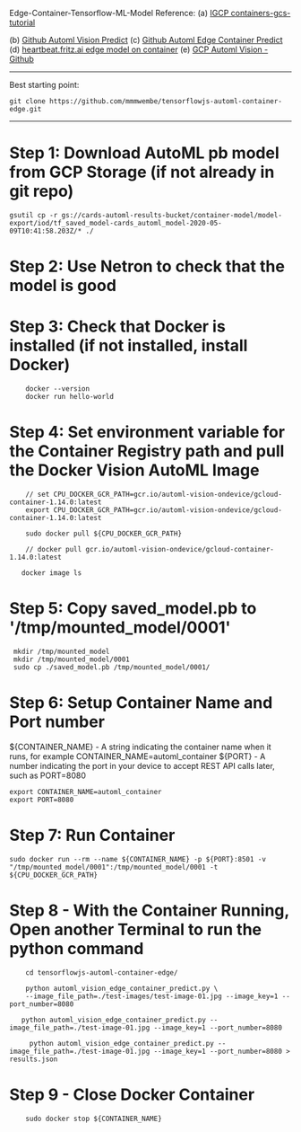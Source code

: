 Edge-Container-Tensorflow-ML-Model
Reference: 
(a) [IGCP containers-gcs-tutorial](https://cloud.google.com/vision/automl/docs/containers-gcs-tutorial?hl=en_US) 

(b) [Github Automl Vision Predict](https://github.com/GoogleCloudPlatform/python-docs-samples/tree/master/vision/automl/edge_container_predict)
(c) [Github Automl Edge Container Predict](https://raw.githubusercontent.com/GoogleCloudPlatform/python-docs-samples/master/vision/automl/edge_container_predict/automl_vision_edge_container_predict.py)
(d) [heartbeat.fritz.ai edge model on container](https://heartbeat.fritz.ai/automl-vision-edge-deploying-and-running-tensorflow-models-using-docker-containers-18336f78c4f7)
(e) [GCP Automl Vision - Github](https://github.com/GoogleCloudPlatform/python-docs-samples/tree/master/vision/automl)

--------

Best starting point: 
```
git clone https://github.com/mmmwembe/tensorflowjs-automl-container-edge.git

```
--------


# Step 1: Download AutoML pb model from GCP Storage (if not already in git repo)
```
gsutil cp -r gs://cards-automl-results-bucket/container-model/model-export/iod/tf_saved_model-cards_automl_model-2020-05-09T10:41:58.203Z/* ./
```

# Step 2: Use Netron to check that the model is good


# Step 3: Check that Docker is installed (if not installed, install Docker)
```
    docker --version
    docker run hello-world
```

# Step 4: Set environment variable for the Container Registry path and pull the Docker Vision AutoML Image
```
    // set CPU_DOCKER_GCR_PATH=gcr.io/automl-vision-ondevice/gcloud-container-1.14.0:latest
    export CPU_DOCKER_GCR_PATH=gcr.io/automl-vision-ondevice/gcloud-container-1.14.0:latest
    
    sudo docker pull ${CPU_DOCKER_GCR_PATH}

    // docker pull gcr.io/automl-vision-ondevice/gcloud-container-1.14.0:latest

   docker image ls
```

# Step 5: Copy saved_model.pb to '/tmp/mounted_model/0001'
```
 mkdir /tmp/mounted_model
 mkdir /tmp/mounted_model/0001
 sudo cp ./saved_model.pb /tmp/mounted_model/0001/

```

# Step 6: Setup Container Name and Port number

${CONTAINER_NAME} - A string indicating the container name when it runs, for example CONTAINER_NAME=automl_container
${PORT} - A number indicating the port in your device to accept REST API calls later, such as PORT=8080
```
export CONTAINER_NAME=automl_container
export PORT=8080

```
# Step 7: Run Container
```
sudo docker run --rm --name ${CONTAINER_NAME} -p ${PORT}:8501 -v "/tmp/mounted_model/0001":/tmp/mounted_model/0001 -t ${CPU_DOCKER_GCR_PATH}

```

# Step 8 - With the Container Running, Open another Terminal to run the python command
```
    cd tensorflowjs-automl-container-edge/

    python automl_vision_edge_container_predict.py \
    --image_file_path=./test-images/test-image-01.jpg --image_key=1 --port_number=8080

   python automl_vision_edge_container_predict.py --image_file_path=./test-image-01.jpg --image_key=1 --port_number=8080

     python automl_vision_edge_container_predict.py --image_file_path=./test-image-01.jpg --image_key=1 --port_number=8080 > results.json

```

# Step 9 - Close Docker Container
```
    sudo docker stop ${CONTAINER_NAME}
```